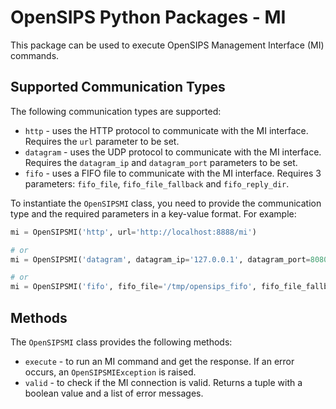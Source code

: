 # OpenSIPS Python Packages - MI

This package can be used to execute OpenSIPS Management Interface (MI) commands.

## Supported Communication Types

The following communication types are supported:
* `http` - uses the HTTP protocol to communicate with the MI interface. Requires the `url` parameter to be set.
* `datagram` - uses the UDP protocol to communicate with the MI interface. Requires the `datagram_ip` and `datagram_port` parameters to be set.
* `fifo` - uses a FIFO file to communicate with the MI interface. Requires 3 parameters: `fifo_file`, `fifo_file_fallback` and `fifo_reply_dir`.

To instantiate the `OpenSIPSMI` class, you need to provide the communication type and the required parameters in a key-value format. For example:

```python
mi = OpenSIPSMI('http', url='http://localhost:8888/mi')

# or
mi = OpenSIPSMI('datagram', datagram_ip='127.0.0.1', datagram_port=8080)

# or
mi = OpenSIPSMI('fifo', fifo_file='/tmp/opensips_fifo', fifo_file_fallback='/tmp/opensips_fifo_fallback', fifo_reply_dir='/tmp/opensips/')
```

## Methods

The `OpenSIPSMI` class provides the following methods:
* `execute` - to run an MI command and get the response. If an error occurs, an `OpenSIPSMIException` is raised.
* `valid` - to check if the MI connection is valid. Returns a tuple with a boolean value and a list of error messages.
